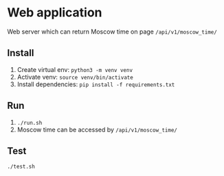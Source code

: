 # Web application
Web server which can return Moscow time on page `/api/v1/moscow_time/`

## Install
1. Create virtual env: `python3 -m venv venv`
2. Activate venv: `source venv/bin/activate`
3. Install dependencies: `pip install -f requirements.txt`

## Run
1. `./run.sh`
2. Moscow time can be accessed by `/api/v1/moscow_time/` 

## Test
`./test.sh`